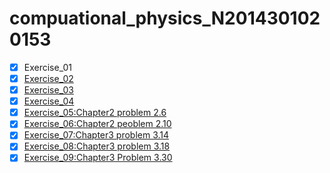 
# compuational_physics_N2014301020153
- [x] Exercise_01
- [x] [Exercise_02](https://www.zybuluo.com/xunshuideyu/note/497144)
- [x] [Exercise_03](https://www.zybuluo.com/xunshuideyu/note/512776)
- [x] [Exercise_04](https://www.zybuluo.com/xunshuideyu/note/520797)
- [x] [Exercise_05:Chapter2 problem 2.6](https://www.zybuluo.com/xunshuideyu/note/533569)
- [x] [Exercise_06:Chapter2 peoblem 2.10](https://www.zybuluo.com/xunshuideyu/note/542232)
- [x] [Exercise_07:Chapter3 problem 3.14](https://www.zybuluo.com/xunshuideyu/note/550297)
- [x] [Exercise_08:Chapter3 problem 3.18](https://www.zybuluo.com/xunshuideyu/note/565668)
- [x] [Exercise_09:Chapter3 Problem 3.30](https://www.zybuluo.com/xunshuideyu/note/573453)
